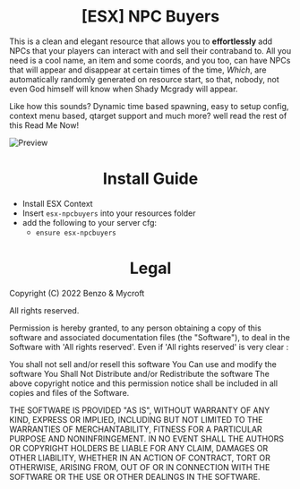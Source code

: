 <h1 align='center'>[ESX] NPC Buyers</a></h1>

This is a clean and elegant resource that allows you to **effortlessly** add NPCs that your players can interact with and sell their contraband to. All you need is a cool name, an item and some coords, and you too, can have NPCs that will appear and disappear at certain times of the time, *Which*, are automatically randomly generated on resource start, so that, nobody, not even God himself will know when Shady Mcgrady will appear.

Like how this sounds? Dynamic time based spawning, easy to setup config, context menu based, qtarget support and much more? well read the rest of this Read Me Now!

![Preview](https://cdn.discordapp.com/attachments/939573467349655602/1025210306013708358/unknown.png)

<h1 align='center'>Install Guide</a></h1>

- Install ESX Context
- Insert `esx-npcbuyers` into your resources folder
- add the following to your server cfg:
  - `ensure esx-npcbuyers`

<h1 align='center'>Legal</a></h1>

Copyright (C) 2022 Benzo & Mycroft

All rights reserved.

Permission is hereby granted, to any person obtaining a copy
of this software and associated documentation files (the "Software"), to deal
in the Software with 'All rights reserved'. Even if 'All rights reserved' is very clear :

  You shall not sell and/or resell this software
  You Can use and modify the software
  You Shall Not Distribute and/or Redistribute the software
  The above copyright notice and this permission notice shall be included in all copies and files of the Software.

THE SOFTWARE IS PROVIDED "AS IS", WITHOUT WARRANTY OF ANY KIND, EXPRESS OR
IMPLIED, INCLUDING BUT NOT LIMITED TO THE WARRANTIES OF MERCHANTABILITY,
FITNESS FOR A PARTICULAR PURPOSE AND NONINFRINGEMENT. IN NO EVENT SHALL THE
AUTHORS OR COPYRIGHT HOLDERS BE LIABLE FOR ANY CLAIM, DAMAGES OR OTHER
LIABILITY, WHETHER IN AN ACTION OF CONTRACT, TORT OR OTHERWISE, ARISING FROM,
OUT OF OR IN CONNECTION WITH THE SOFTWARE OR THE USE OR OTHER DEALINGS IN THE
SOFTWARE.
